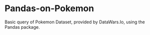 # Pandas-on-Pokemon
Basic query of Pokemon Dataset, provided by DataWars.Io, using the Pandas package.
